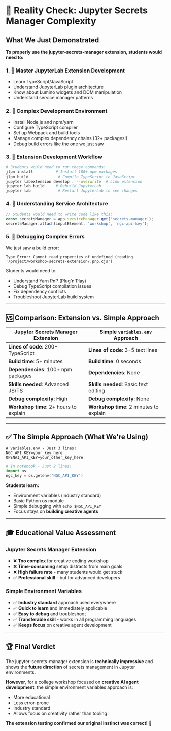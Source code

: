 # 🚨 Reality Check: Jupyter Secrets Manager Complexity

## What We Just Demonstrated

**To properly use the jupyter-secrets-manager extension, students would need to:**

### 1. 📝 **Master JupyterLab Extension Development**
- Learn TypeScript/JavaScript
- Understand JupyterLab plugin architecture  
- Know about Lumino widgets and DOM manipulation
- Understand service manager patterns

### 2. 🔧 **Complex Development Environment**
- Install Node.js and npm/yarn
- Configure TypeScript compiler
- Set up Webpack and build tools
- Manage complex dependency chains (32+ packages!)
- Debug build errors like the one we just saw

### 3. 💾 **Extension Development Workflow**
```bash
# Students would need to run these commands:
jlpm install          # Install 100+ npm packages
jlpm build             # Compile TypeScript to JavaScript  
jupyter labextension develop . --overwrite  # Link extension
jupyter lab build     # Rebuild JupyterLab
jupyter lab            # Restart JupyterLab to see changes
```

### 4. 🧩 **Understanding Service Architecture**
```typescript
// Students would need to write code like this:
const secretsManager = app.serviceManager.get('secrets-manager');
secretsManager.attach(inputElement, 'workshop', 'ngc-api-key');
```

### 5. 🐛 **Debugging Complex Errors**
We just saw a build error:
```
Type Error: Cannot read properties of undefined (reading '/project/workshop-secrets-extension/.pnp.cjs')
```

Students would need to:
- Understand Yarn PnP (Plug'n'Play) 
- Debug TypeScript compilation issues
- Fix dependency conflicts
- Troubleshoot JupyterLab build system

---

## 🆚 **Comparison: Extension vs. Simple Approach**

| Jupyter Secrets Manager Extension | Simple `variables.env` Approach |
|-----------------------------------|----------------------------------|
| **Lines of code**: 200+ TypeScript | **Lines of code**: 3-5 text lines |
| **Build time**: 5+ minutes | **Build time**: 0 seconds |
| **Dependencies**: 100+ npm packages | **Dependencies**: None |
| **Skills needed**: Advanced JS/TS | **Skills needed**: Basic text editing |
| **Debug complexity**: High | **Debug complexity**: None |
| **Workshop time**: 2+ hours to explain | **Workshop time**: 2 minutes to explain |

---

## ✅ **The Simple Approach (What We're Using)**

```env
# variables.env - Just 3 lines!
NGC_API_KEY=your_key_here
OPENAI_API_KEY=your_other_key_here
```

```python
# In notebook - Just 2 lines!
import os
ngc_key = os.getenv('NGC_API_KEY')
```

**Students learn:**
- Environment variables (industry standard)
- Basic Python os module
- Simple debugging with `echo $NGC_API_KEY`
- Focus stays on **building creative agents**

---

## 🎓 **Educational Value Assessment**

### Jupyter Secrets Manager Extension
- ❌ **Too complex** for creative coding workshop
- ❌ **Time-consuming** setup distracts from main goals  
- ❌ **High failure rate** - many students would get stuck
- ✅ **Professional skill** - but for advanced developers

### Simple Environment Variables  
- ✅ **Industry standard** approach used everywhere
- ✅ **Quick to learn** and immediately applicable
- ✅ **Easy to debug** and troubleshoot
- ✅ **Transferable skill** - works in all programming languages
- ✅ **Keeps focus** on creative agent development

---

## 🏆 **Final Verdict**

The jupyter-secrets-manager extension is **technically impressive** and shows the **future direction** of secrets management in Jupyter environments.

**However**, for a college workshop focused on **creative AI agent development**, the simple environment variables approach is:
- More educational
- Less error-prone  
- Industry standard
- Allows focus on creativity rather than tooling

**The extension testing confirmed our original instinct was correct!** 🎯 